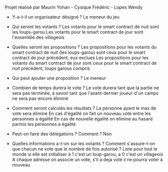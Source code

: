 Projet réalisé par Maurin Yohan - Cysique Frédéric - Lopes Wendy

- Y-a-t-il un organisateur désigné ?
Le meneur du jeu

- Qui seront les votants ?
Les votants pour le smart contract de nuit sont les loups-garou
Les votants pour le smart contract de jour sont l'ensemble des villageois

- Quelles seront les propositions ?
Les propositions pour les votants du smart contract de nuit (les loups-garou) sont ceux pour le smart contract de jour précédent, eux exclues 
Les propositions pour les votants du smart contract de jour sont ceux pour le smart contract de nuit précédent, loups garous compris

- Qui peut ajouter une proposition ?
Le meneur

- Combien de temps durera le vote ?
Le vote durera tant que la partie ne sera pas terminée, à savoir tant que l'avant-dernier joueur d'un camps ne sera pas encore éliminé

- Comment seront calculés les résultats ?
La personne ayant le max de vote sera éliminé
En cas d'égalité on fait un nouveau vote entre les personnes a égalité
En cas de nouvelle égalité on elimine au hasard parmis les personnes a égalité

- Peut-on faire des délégations ? Comment ?
Non

- Quelles informations a-t-on sur les votants ? Comment s'assure-t-on que chacun ne vote que le nombre de fois autorisé ?
Liste pour tout le monde si elle est initialiser à 1 c'est un loup-garou, a 0 c'est un villageois
A chaque adresse on associe un vote, s'il a deja voté il ne pourra voter à nouveau
